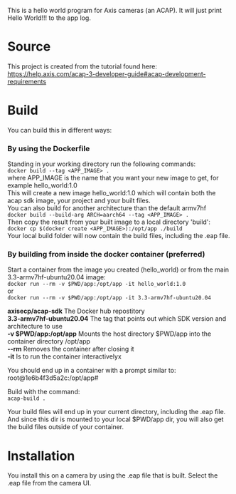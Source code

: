 This is a hello world program for Axis cameras (an ACAP).
It will just print Hello World!!! to the app log.

# Source
This project is created from the tutorial found here:  
https://help.axis.com/acap-3-developer-guide#acap-development-requirements

# Build
You can build this in different ways:
### By using the Dockerfile
Standing in your working directory run the following commands:  
```docker build --tag <APP_IMAGE> .```  
where APP_IMAGE is the name that you want your new image to get, for example hello_world:1.0  
This will create a new image hello_world:1.0 which will contain both the acap sdk image, your project and your built files.  
You can also build for another architecture than the default armv7hf  
```docker build --build-arg ARCH=aarch64 --tag <APP_IMAGE> .```  
Then copy the result from your built image to a local directory 'build':  
```docker cp $(docker create <APP_IMAGE>):/opt/app ./build```  
Your local build folder will now contain the build files, including the .eap file.

### By building from inside the docker container (preferred)
Start a container from the image you created (hello_world) or from the main 3.3-armv7hf-ubuntu20.04 image:  
```docker run --rm -v $PWD/app:/opt/app -it hello_world:1.0```  
or  
```docker run --rm -v $PWD/app:/opt/app -it 3.3-armv7hf-ubuntu20.04```  

**axisecp/acap-sdk**            The Docker hub repostitory  
**3.3-armv7hf-ubuntu20.04**     The tag that points out which SDK version and architecture to use  
**-v \$PWD/app:/opt/app**       Mounts the host directory $PWD/app into the container directory /opt/app  
**--rm**                        Removes the container after closing it  
**-it**                         Is to run the container interactivelyx  

You should end up in a container with a prompt similar to:  
root@1e6b4f3d5a2c:/opt/app#  

Build with the command:  
```acap-build .```

Your build files will end up in your current directory, including the .eap file. And since this dir
is mounted to your local $PWD/app dir, you will also get the build files outside of your container.

# Installation
You install this on a camera by using the .eap file that is built. Select the .eap file from the camera UI.

